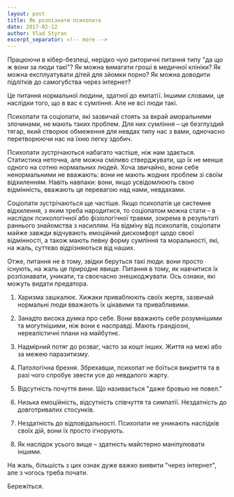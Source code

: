 ```yaml
---
layout: post
title: Як розпізнати психопата
date: 2017-02-12
author: Vlad Styran
excerpt_separator: <!-- more -->
---
```

Працюючи в кібер-безпеці, нерідко чую риторичні питання типу "да що ж вони за люди такі"? Як можна вимагати гроші в медичної клініки? Як можна експлуатувати дітей для зйомки порно? Як можна доводити підлітків до самогубства через інтернет?

Це питання нормальної людини, здатної до емпатії. Іншими словами, це наслідки того, що в вас є сумління. Але не всі люди такі.

Психопати та соціопати, які зазвичай стоять за вкрай аморальними злочинами, не мають таких проблем. Для них сумління – це безглуздий тягар, який створює обмеження для невдах типу нас з вами, одночасно перетворюючи нас на їхню легку здобич.
<!-- more -->

Психопати зустрічаються набагато частіше, ніж нам здається. Статистика неточна, але можна сміливо стверджувати, що їх не менше одного на сотню нормальних людей. Хоча звичайно, вони себе ненормальними не вважають: вони не мають жодних проблем зі своїм відхиленням. Навіть навпаки: вони, якщо усвідомлюють свою відмінність, вважають це перевагою над нами, невдахами.

Соціопати зустрічаються ще частіше. Якщо психопатія це системне відхилення, з яким треба народитися, то соціопатом можна стати – в наслідок психологічної або фізіологічної травми, зокрема в результаті раннього знайомства з насиллям. На відміну від психопатів, соціопати майже завжди відчувають емоційний дискомфорт щодо своєї відмінності, а також мають певну форму сумління та моральності, які, на жаль, суттєво відрізняються від наших.

Отже, питання не в тому, звідки беруться такі люди: вони просто існують, на жаль це природне явище. Питання в тому, як навчитися їх розпізнавати, уникати, та своєчасно знешкоджувати. Ось ознаки, які можуть видати предатора.

1. Харизма зашкалює. Хижаки приваблюють своїх жертв, зазвичай нормальні люди вважають їх цікавими та привабливими.

1. Занадто висока думка про себе. Вони вважають себе розумнішими та могутнішими, ніж вони є насправді. Мають грандіозні, нереалістичні плани на майбутнє.

1. Надмірний потяг до розваг, часто за кошт інших. Життя на межі або за межею паразитизму.

1. Патологічна брехня. Збрехавши, психопат не боїться викриття та в разі чого спробує звести усе до невдалого жарту.

1. Відсутність почуття вини. Що називається "даже бровью не повел."

1. Низька емоційність, відсутність співчуття та симпатії. Нездатність до довготривалих стосунків.

1. Нездатність до відповідальності. Психопати не уникають наслідків своїх дій, вони їх просто ігнорують.

1. Як наслідок усього вище – здатність майстерно маніпулювати іншими.

На жаль, більшість з цих ознак дуже важко виявити "через інтернет", але з чогось треба почати.

Бережіться.